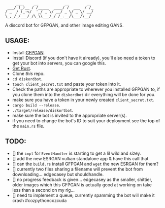 ```
     ___     __            __        __
 ___/ (_)__ / /_____  ____/ /  ___  / /_
/ _  / (_-</  '_/ _ \/ __/ _ \/ _ \/ __/
\_,_/_/___/_/\_\\___/_/ /_.__/\___/\__/

```

A discord bot for GFPGAN, and other image editing GANS.

## USAGE:

- Install [GFPGAN](https://lmgtfy.app/?q=gfpgan).
- Install Discord (if you don't have it already), you'll also need a token to get your bot into servers, you can google this.
- [Get Rust](www.rust-lang.org).
- Clone _this_ repo.
- `cd diskordbot`.
- `touch client_secret.txt` and paste your token into it.
- Check the paths are appropriate to wherever you installed GFPGAN to, if you clone them into the `diskordbot` dir everything will be done for you.
- make sure you have a token in your newly created `client_secret.txt`.
- `cargo build --release`.
- `./target/release/diskortbot`.
- make sure the bot is invited to the appropriate server(s).
- if you need to change the bot's ID to suit your deployment see the top of the `main.rs` file.

## TODO:

- [] the `impl` for `EventHandler` is starting to get a lil wild and sizey.
- [] add the new ESRGAN vulkan standalone app & have this call that
- [] can the `build.rs` install GFPGAN and `wget` the new ESRGAN for them?
- [] currently two files sharing a filename will prevent the bot from downloading... edgecasey but shouldhandle.
- [] no progress feedback is given... edgecasey as the smaller, shittier, older images which this GFPGAN is actually good at working on take less than a second on my rig...
- [] need to implement a queue, currently spamming the bot will make it crash #cozpythoncozcuda
